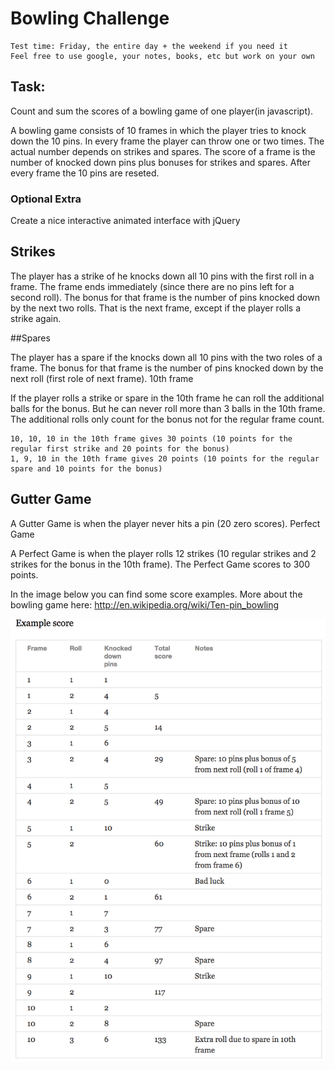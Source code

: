 
Bowling Challenge
=================

    Test time: Friday, the entire day + the weekend if you need it
    Feel free to use google, your notes, books, etc but work on your own

Task: 
-----

Count and sum the scores of a bowling game of one player(in javascript).

A bowling game consists of 10 frames in which the player tries to knock down the 10 pins. In every frame the player can throw one or two times. The actual number depends on strikes and spares. The score of a frame is the number of knocked down pins plus bonuses for strikes and spares. After every frame the 10 pins are reseted.

### Optional Extra

Create a nice interactive animated interface with jQuery


## Strikes

The player has a strike of he knocks down all 10 pins with the first roll in a frame. The frame ends immediately (since there are no pins left for a second roll). The bonus for that frame is the number of pins knocked down by the next two rolls. That is the next frame, except if the player rolls a strike again.

##Spares

The player has a spare if the knocks down all 10 pins with the two roles of a frame. The bonus for that frame is the number of pins knocked down by the next roll (first role of next frame).
10th frame

If the player rolls a strike or spare in the 10th frame he can roll the additional balls for the bonus. But he can never roll more than 3 balls in the 10th frame. The additional rolls only count for the bonus not for the regular frame count.

    10, 10, 10 in the 10th frame gives 30 points (10 points for the regular first strike and 20 points for the bonus)
    1, 9, 10 in the 10th frame gives 20 points (10 points for the regular spare and 10 points for the bonus)

## Gutter Game

A Gutter Game is when the player never hits a pin (20 zero scores).
Perfect Game

A Perfect Game is when the player rolls 12 strikes (10 regular strikes and 2 strikes for the bonus in the 10th frame). The Perfect Game scores to 300 points.

In the image below you can find some score examples.
More about the bowling game here: http://en.wikipedia.org/wiki/Ten-pin_bowling

![Ten Pin Score Example](images/example_ten_pin_scoring.png)
